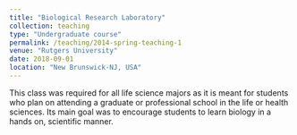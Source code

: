 ```yaml
---
title: "Biological Research Laboratory"
collection: teaching
type: "Undergraduate course"
permalink: /teaching/2014-spring-teaching-1
venue: "Rutgers University"
date: 2018-09-01
location: "New Brunswick-NJ, USA"
---
```


This class was required for all life science majors as it is meant for students who plan on attending a
graduate or professional school in the life or health sciences. Its main goal was to encourage students to learn biology in a hands on, scientific manner.


